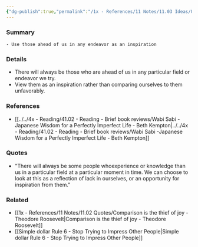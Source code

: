 ```yaml
---
{"dg-publish":true,"permalink":"/1x - References/11 Notes/11.03 Ideas/Use those who are ahead of us as inspiration/","title":"Use those who are ahead of us as inspiration","created":"2022-11-08T18:06:37.000+03:00","updated":"2024-02-14T20:18:21.535+03:00"}
---
```



### Summary
	- Use those ahead of us in any endeavor as an inspiration

### Details
- There will always be those who are ahead of us in any particular field or endeavor we try. 
- View them as an inspiration rather than comparing ourselves to them unfavorably.

### References
- [[../../4x - Reading/41.02 - Reading - Brief book reviews/Wabi Sabi -Japanese Wisdom for a Perfectly Imperfect Life - Beth Kempton\|../../4x - Reading/41.02 - Reading - Brief book reviews/Wabi Sabi -Japanese Wisdom for a Perfectly Imperfect Life - Beth Kempton]]

### Quotes
- "There will always be some people whoexperience or knowledge than us in a particular field at a particular moment in time. We can choose to look at this as a reflection of lack in ourselves, or an opportunity for inspiration from them."

### Related
- [[1x - References/11 Notes/11.02 Quotes/Comparison is the thief of joy - Theodore Roosevelt\|Comparison is the thief of joy - Theodore Roosevelt]]
- [[Simple dollar Rule 6 - Stop Trying to Impress Other People\|Simple dollar Rule 6 - Stop Trying to Impress Other People]]